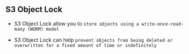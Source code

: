 ## S3 Object Lock

- S3 Object Lock allow you to `store objects using a write-once-read-many (WORM) model`

- S3 Object Lock can help `prevent objects from being deleted or overwritten for a fixed amount of time or indefinitely`
